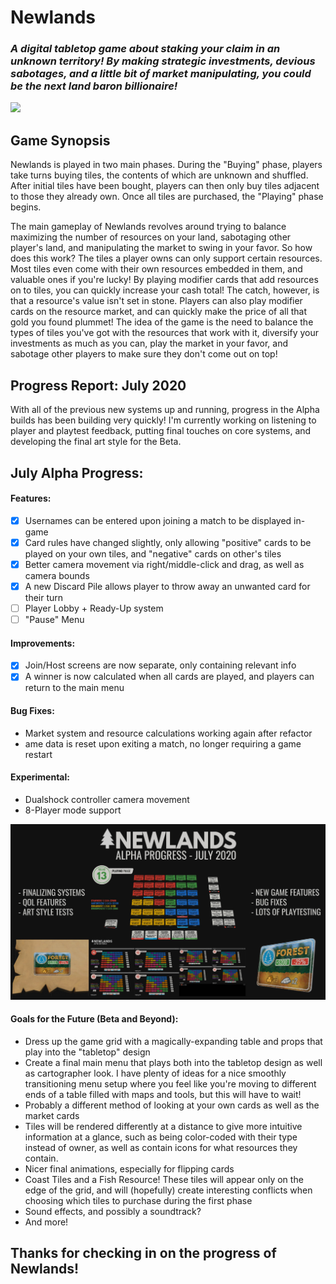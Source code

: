 # Newlands
### *A digital tabletop game about staking your claim in an unknown territory! By making strategic investments, devious sabotages, and a little bit of market manipulating, you could be the next land baron billionaire!*

<img src="rotate_demo_med.gif">

## Game Synopsis
Newlands is played in two main phases. During the "Buying" phase, players take turns buying tiles, the contents of which are unknown and shuffled. After initial tiles have been bought, players can then only buy tiles adjacent to those they already own. Once all tiles are purchased, the "Playing" phase begins.

The main gameplay of Newlands revolves around trying to balance maximizing the number of resources on your land, sabotaging other player's land, and manipulating the market to swing in your favor. So how does this work? The tiles a player owns can only support certain resources. Most tiles even come with their own resources embedded in them, and valuable ones if you're lucky! By playing modifier cards that add resources on to tiles, you can quickly increase your cash total! The catch, however, is that a resource's value isn't set in stone. Players can also play modifier cards on the resource market, and can quickly make the price of all that gold you found plummet! The idea of the game is the need to balance the types of tiles you've got with the resources that work with it, diversify your investments as much as you can, play the market in your favor, and sabotage other players to make sure they don't come out on top!

## Progress Report: July 2020

With all of the previous new systems up and running, progress in the Alpha builds has been building very quickly! I'm currently working on listening to player and playtest feedback, putting final touches on core systems, and developing the final art style for the Beta.

## July Alpha Progress:

#### Features:
- [x] Usernames can be entered upon joining a match to be displayed in-game
- [x] Card rules have changed slightly, only allowing "positive" cards to be played on your own tiles, and "negative" cards on other's tiles
- [x] Better camera movement via right/middle-click and drag, as well as camera bounds
- [x] A new Discard Pile allows player to throw away an unwanted card for their turn
- [ ] Player Lobby + Ready-Up system
- [ ] "Pause" Menu

#### Improvements:
- [x] Join/Host screens are now separate, only containing relevant info
- [x] A winner is now calculated when all cards are played, and players can return to the main menu

#### Bug Fixes:
- Market system and resource calculations working again after refactor
- ame data is reset upon exiting a match, no longer requiring a game restart

#### Experimental:
- Dualshock controller camera movement
- 8-Player mode support

<img src="progress_report_july_2020.jpg">

#### Goals for the Future (Beta and Beyond):
- Dress up the game grid with a magically-expanding table and props that play into the "tabletop" design
- Create a final main menu that plays both into the tabletop design as well as cartographer look. I have plenty of ideas for a nice smoothly transitioning menu setup where you feel like you're moving to different ends of a table filled with maps and tools, but this will have to wait!
- Probably a different method of looking at your own cards as well as the market cards
- Tiles will be rendered differently at a distance to give more intuitive information at a glance, such as being color-coded with their type instead of owner, as well as contain icons for what resources they contain.
- Nicer final animations, especially for flipping cards
- Coast Tiles and a Fish Resource! These tiles will appear only on the edge of the grid, and will (hopefully) create interesting conflicts when choosing which tiles to purchase during the first phase
- Sound effects, and possibly a soundtrack?
- And more!

## Thanks for checking in on the progress of Newlands!
